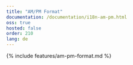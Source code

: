 ```yaml
---
title: "AM/PM Format"
documentation: /documentation/i18n-am-pm.html
oss: true
hosted: false
order: 210
lang: de
---
```


{% include features/am-pm-format.md %}
